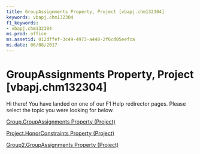 ```yaml
---
title: GroupAssignments Property, Project [vbapj.chm132304]
keywords: vbapj.chm132304
f1_keywords:
- vbapj.chm132304
ms.prod: office
ms.assetid: 012dffef-3c49-4973-a448-2f6cd05eefca
ms.date: 06/08/2017
---
```



# GroupAssignments Property, Project [vbapj.chm132304]

Hi there! You have landed on one of our F1 Help redirector pages. Please select the topic you were looking for below.

[Group.GroupAssignments Property (Project)](http://msdn.microsoft.com/library/206221d1-7340-29f8-7d2f-5c9e20d76424%28Office.15%29.aspx)

[Project.HonorConstraints Property (Project)](http://msdn.microsoft.com/library/8e14bc5c-7b07-1d20-f3ff-63d6c79ee7d1%28Office.15%29.aspx)

[Group2.GroupAssignments Property (Project)](http://msdn.microsoft.com/library/281b30cb-0d6a-3784-0d4b-7bc4e9eca53c%28Office.15%29.aspx)

